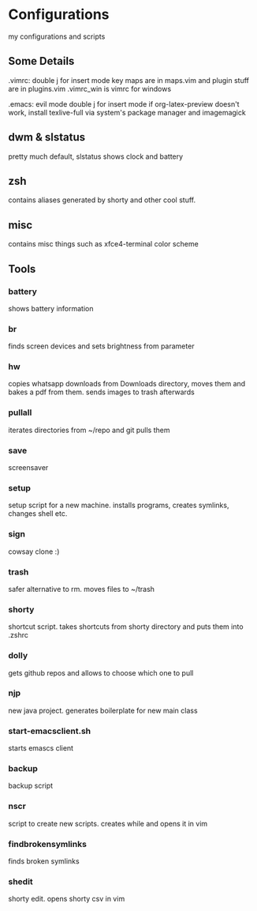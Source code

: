 # Configurations

my configurations and scripts

## Some Details
.vimrc:
	double j for insert mode
	key maps are in maps.vim and
	plugin stuff are in plugins.vim
	.vimrc_win is vimrc for windows

.emacs:
	evil mode
	double j for insert mode
	if org-latex-preview doesn't work, install texlive-full via system's package manager and imagemagick

## dwm & slstatus

pretty much default, slstatus shows clock and battery

## zsh

contains aliases generated by shorty and other cool stuff.

## misc

contains misc things such as xfce4-terminal color scheme

## Tools

### battery

shows battery information

### br

finds screen devices and sets brightness from parameter

### hw

copies whatsapp downloads from Downloads directory, moves them and bakes a pdf from them. sends images to trash afterwards

###  pullall

iterates directories from ~/repo and git pulls them

### save

screensaver

### setup

setup script for a new machine. installs programs, creates symlinks, changes shell etc.

###  sign

cowsay clone :)

### trash

safer alternative to rm. moves files to ~/trash

### shorty

shortcut script. takes shortcuts from shorty directory and puts them into .zshrc

### dolly

gets github repos and allows to choose which one to pull

### njp

new java project. generates boilerplate for new main class

### start-emacsclient.sh

starts emascs client

### backup

backup script

### nscr

script to create new scripts. creates while and opens it in vim

### findbrokensymlinks

finds broken symlinks

### shedit

shorty edit. opens shorty csv in vim
